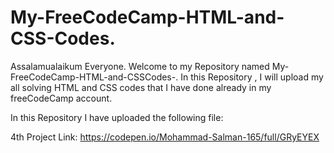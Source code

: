 # My-FreeCodeCamp-HTML-and-CSS-Codes.

Assalamualaikum Everyone. Welcome to my Repository named My-FreeCodeCamp-HTML-and-CSSCodes-. In this Repository , I will upload my all solving HTML and CSS codes that I have done already in my freeCodeCamp  account. 

In this Repository I have uploaded the following file:


4th Project Link: https://codepen.io/Mohammad-Salman-165/full/GRyEYEX
